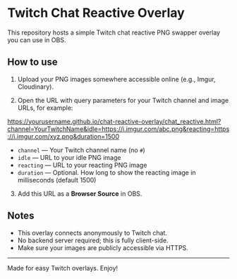 # Twitch Chat Reactive Overlay

This repository hosts a simple Twitch chat reactive PNG swapper overlay you can use in OBS.

## How to use

1. Upload your PNG images somewhere accessible online (e.g., Imgur, Cloudinary).

2. Open the URL with query parameters for your Twitch channel and image URLs, for example:

https://yourusername.github.io/chat-reactive-overlay/chat_reactive.html?channel=YourTwitchName&idle=https://i.imgur.com/abc.png&reacting=https://i.imgur.com/xyz.png&duration=1500


- `channel` — Your Twitch channel name (no `#`)
- `idle` — URL to your idle PNG image
- `reacting` — URL to your reacting PNG image
- `duration` — Optional. How long to show the reacting image in milliseconds (default 1500)

3. Add this URL as a **Browser Source** in OBS.

## Notes

- This overlay connects anonymously to Twitch chat.
- No backend server required; this is fully client-side.
- Make sure your images are publicly accessible via HTTPS.

---

Made for easy Twitch overlays. Enjoy!

